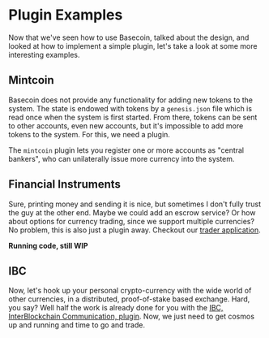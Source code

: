 # Plugin Examples

Now that we've seen how to use Basecoin, talked about the design, 
and looked at how to implement a simple plugin, let's take a look at some more interesting examples.

## Mintcoin

Basecoin does not provide any functionality for adding new tokens to the system.
The state is endowed with tokens by a `genesis.json` file which is read once when the system is first started.
From there, tokens can be sent to other accounts, even new accounts, but it's impossible to add more tokens to the system.
For this, we need a plugin.

The `mintcoin` plugin lets you register one or more accounts as "central bankers", 
who can unilaterally issue more currency into the system.  

## Financial Instruments

Sure, printing money and sending it is nice, but sometimes I don't fully trust the guy at the other end. Maybe we could add an escrow service? Or how about options for currency trading, since we support multiple currencies? No problem, this is also just a plugin away.  Checkout our [trader application](./trader).

**Running code, still WIP**

## IBC

Now, let's hook up your personal crypto-currency with the wide world of other currencies, in a distributed, proof-of-stake based exchange.  Hard, you say?  Well half the work is already done for you with the [IBC, InterBlockchain Communication, plugin](./ibc.md).  Now, we just need to get cosmos up and running and time to go and trade.

